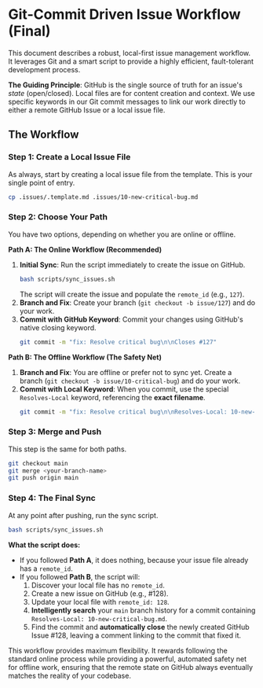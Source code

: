 # Git-Commit Driven Issue Workflow (Final)

This document describes a robust, local-first issue management workflow. It leverages Git and a smart script to provide a highly efficient, fault-tolerant development process.

**The Guiding Principle**: GitHub is the single source of truth for an issue's *state* (open/closed). Local files are for content creation and context. We use specific keywords in our Git commit messages to link our work directly to either a remote GitHub Issue or a local issue file.

## The Workflow

### Step 1: Create a Local Issue File

As always, start by creating a local issue file from the template. This is your single point of entry.

```bash
cp .issues/.template.md .issues/10-new-critical-bug.md
```

### Step 2: Choose Your Path

You have two options, depending on whether you are online or offline.

**Path A: The Online Workflow (Recommended)**

1.  **Initial Sync**: Run the script immediately to create the issue on GitHub.
    ```bash
    bash scripts/sync_issues.sh
    ```
    The script will create the issue and populate the `remote_id` (e.g., `127`).
2.  **Branch and Fix**: Create your branch (`git checkout -b issue/127`) and do your work.
3.  **Commit with GitHub Keyword**: Commit your changes using GitHub's native closing keyword.
    ```bash
    git commit -m "fix: Resolve critical bug\n\nCloses #127"
    ```

**Path B: The Offline Workflow (The Safety Net)**

1.  **Branch and Fix**: You are offline or prefer not to sync yet. Create a branch (`git checkout -b issue/10-critical-bug`) and do your work.
2.  **Commit with Local Keyword**: When you commit, use the special `Resolves-Local` keyword, referencing the **exact filename**.
    ```bash
    git commit -m "fix: Resolve critical bug\n\nResolves-Local: 10-new-critical-bug.md"
    ```

### Step 3: Merge and Push

This step is the same for both paths.

```bash
git checkout main
git merge <your-branch-name>
git push origin main
```

### Step 4: The Final Sync

At any point after pushing, run the sync script.

```bash
bash scripts/sync_issues.sh
```

**What the script does:**
- If you followed **Path A**, it does nothing, because your issue file already has a `remote_id`.
- If you followed **Path B**, the script will:
  1. Discover your local file has no `remote_id`.
  2. Create a new issue on GitHub (e.g., #128).
  3. Update your local file with `remote_id: 128`.
  4. **Intelligently search** your `main` branch history for a commit containing `Resolves-Local: 10-new-critical-bug.md`.
  5. Find the commit and **automatically close** the newly created GitHub Issue #128, leaving a comment linking to the commit that fixed it.

This workflow provides maximum flexibility. It rewards following the standard online process while providing a powerful, automated safety net for offline work, ensuring that the remote state on GitHub always eventually matches the reality of your codebase.
